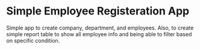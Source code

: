 # Simple Employee Registeration App
 Simple app to create company, department, and employees. Also, to create simple report table to show all employee info and being able to filter based on specific condition.
